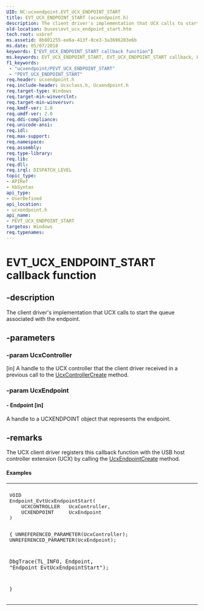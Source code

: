 ```yaml
---
UID: NC:ucxendpoint.EVT_UCX_ENDPOINT_START
title: EVT_UCX_ENDPOINT_START (ucxendpoint.h)
description: The client driver's implementation that UCX calls to start the queue associated with the endpoint.
old-location: buses\evt_ucx_endpoint_start.htm
tech.root: usbref
ms.assetid: 8b801255-ee6a-413f-8ce3-3a3696283e6b
ms.date: 05/07/2018
keywords: ["EVT_UCX_ENDPOINT_START callback function"]
ms.keywords: EVT_UCX_ENDPOINT_START, EVT_UCX_ENDPOINT_START callback, EvtUcxEndpointStart, EvtUcxEndpointStart callback function [Buses], PEVT_UCX_ENDPOINT_START, PEVT_UCX_ENDPOINT_START callback function pointer [Buses], buses.evt_ucx_endpoint_start, ucxendpoint/EvtUcxEndpointStart
f1_keywords:
 - "ucxendpoint/PEVT_UCX_ENDPOINT_START"
 - "PEVT_UCX_ENDPOINT_START"
req.header: ucxendpoint.h
req.include-header: Ucxclass.h, Ucxendpoint.h
req.target-type: Windows
req.target-min-winverclnt: 
req.target-min-winversvr: 
req.kmdf-ver: 1.0
req.umdf-ver: 2.0
req.ddi-compliance: 
req.unicode-ansi: 
req.idl: 
req.max-support: 
req.namespace: 
req.assembly: 
req.type-library: 
req.lib: 
req.dll: 
req.irql: DISPATCH_LEVEL
topic_type:
- APIRef
- kbSyntax
api_type:
- UserDefined
api_location:
- ucxendpoint.h
api_name:
- PEVT_UCX_ENDPOINT_START
targetos: Windows
req.typenames: 
---
```


# EVT_UCX_ENDPOINT_START callback function


## -description


The client driver's implementation that UCX calls to start the queue associated with the endpoint.


## -parameters




### -param UcxController 
[in]
 A handle to the UCX controller that the client driver received in a previous call to  the <a href="https://docs.microsoft.com/previous-versions/windows/hardware/drivers/mt188033(v=vs.85)">UcxControllerCreate</a> method.


### -param UcxEndpoint








#### - Endpoint [in]

A handle to a UCXENDPOINT object that represents the endpoint.


## -remarks



The UCX client driver registers this callback function with the USB host controller extension (UCX) by calling the <a href="https://docs.microsoft.com/windows-hardware/drivers/ddi/ucxendpoint/nf-ucxendpoint-ucxendpointcreate">UcxEndpointCreate</a>
 method.


#### Examples

<div class="code"><span codelanguage=""><table>
<tr>
<th></th>
</tr>
<tr>
<td>
<pre>VOID
Endpoint_EvtUcxEndpointStart(
    UCXCONTROLLER   UcxController,
    UCXENDPOINT     UcxEndpoint
)

{
    UNREFERENCED_PARAMETER(UcxController);
    UNREFERENCED_PARAMETER(UcxEndpoint);

    DbgTrace(TL_INFO, Endpoint, "Endpoint_EvtUcxEndpointStart");
}</pre>
</td>
</tr>
</table></span></div>



